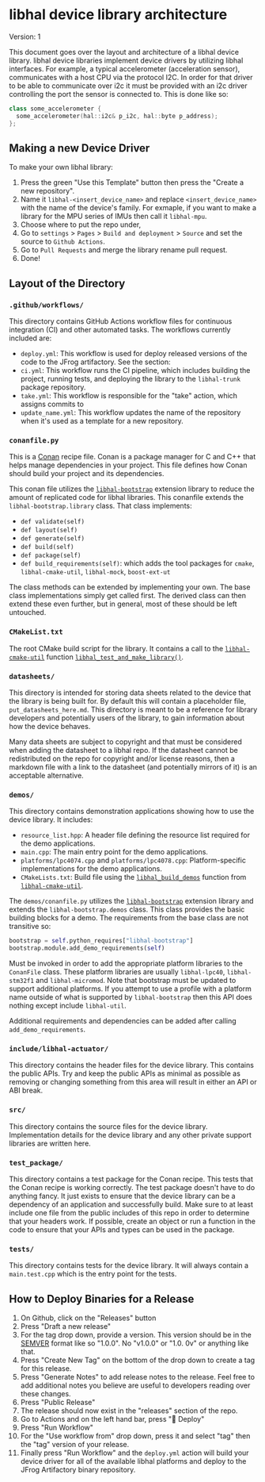 # libhal device library architecture

Version: 1

This document goes over the layout and architecture of a libhal device library.
libhal device libraries implement device drivers by utilizing libhal
interfaces. For example, a typical accelerometer (acceleration sensor),
communicates with a host CPU via the protocol I2C. In order for that driver to
be able to communicate over i2c it must be provided with an i2c driver
controlling the port the sensor is connected to. This is done like so:

```C++
class some_accelerometer {
  some_accelerometer(hal::i2c& p_i2c, hal::byte p_address);
};
```

## Making a new Device Driver

To make your own libhal library:

1. Press the green "Use this Template" button then press the "Create a new
   repository".
2. Name it `libhal-<insert_device_name>` and replace `<insert_device_name>` with
   the name of the device's family. For exmaple, if you want to make a library
   for the MPU series of IMUs then call it `libhal-mpu`.
3. Choose where to put the repo under,
4. Go to `settings` > `Pages` > `Build and deployment` > `Source` and set the
   source to `Github Actions`.
5. Go to `Pull Requests` and merge the library rename pull request.
6. Done!

## Layout of the Directory

### `.github/workflows/`

This directory contains GitHub Actions workflow files for continuous integration
(CI) and other automated tasks. The workflows currently included are:

- `deploy.yml`: This workflow is used for deploy released versions of the code
  to the JFrog artifactory. See the section:
- `ci.yml`: This workflow runs the CI pipeline, which includes building the
  project, running tests, and deploying the library to the `libhal-trunk`
  package repository.
- `take.yml`: This workflow is responsible for the "take" action, which assigns
  commits to
- `update_name.yml`: This workflow updates the name of the repository when it's
  used as a template for a new repository.

### `conanfile.py`

This is a [Conan](https://conan.io/) recipe file. Conan is a package manager for
C and C++ that helps manage dependencies in your project. This file defines how
Conan should build your project and its dependencies.

This conan file utilizes the
[`libhal-bootstrap`](https://github.com/libhal/libhal-bootstrap) extension
library to reduce the amount of replicated code for libhal libraries. This conanfile extends the `libhal-bootstrap.library` class. That class implements:

- `def validate(self)`
- `def layout(self)`
- `def generate(self)`
- `def build(self)`
- `def package(self)`
- `def build_requirements(self)`: which adds the tool packages for `cmake`,
  `libhal-cmake-util`, `libhal-mock`, `boost-ext-ut`

The class methods can be extended by implementing your own. The base class
implementations simply get called first. The derived class can then extend
these even further, but in general, most of these should be left untouched.

### `CMakeList.txt`

The root CMake build script for the library. It contains a call to the
[`libhal-cmake-util`](https://github.com/libhal/libhal-cmake-util) function
[`libhal_test_and_make_library()`](https://github.com/libhal/libhal-cmake-util?tab=readme-ov-file#libhal_test_and_make_library).

### `datasheets/`

This directory is intended for storing data sheets related to the device that
the library is being built for. By default this will contain a placeholder file,
`put_datasheets_here.md`. This directory is meant to be a reference for library
developers and potentially users of the library, to gain information about how
the device behaves.

Many data sheets are subject to copyright and that must be considered when
adding the datasheet to a libhal repo. If the datasheet cannot be redistributed
on the repo for copyright and/or license reasons, then a markdown file with a
link to the datasheet (and potentially mirrors of it) is an acceptable
alternative.

### `demos/`

This directory contains demonstration applications showing how to use the device
library. It includes:

- `resource_list.hpp`: A header file defining the resource list required for
  the demo applications.
- `main.cpp`: The main entry point for the demo applications.
- `platforms/lpc4074.cpp` and `platforms/lpc4078.cpp`: Platform-specific
  implementations for the demo applications.
- `CMakeLists.txt`: Build file using the
  [`libhal_build_demos`](https://github.com/libhal/libhal-cmake-util?tab=readme-ov-file#libhal_test_and_make_library)
  function from
  [`libhal-cmake-util`](https://github.com/libhal/libhal-cmake-util).

The `demos/conanfile.py` utilizes the
[`libhal-bootstrap`](https://github.com/libhal/libhal-bootstrap) extension
library and extends the `libhal-bootstrap.demos` class. This class provides the
basic building blocks for a demo. The requirements from the base class are not
transitive so:

```python
bootstrap = self.python_requires["libhal-bootstrap"]
bootstrap.module.add_demo_requirements(self)
```

Must be invoked in order to add the appropriate platform libraries to the
`ConanFile` class. These platform libraries are usually `libhal-lpc40`,
`libhal-stm32f1` and `libhal-micromod`. Note that bootstrap must be updated to
support additional platforms. If you attempt to use a profile with a platform
name outside of what is supported by `libhal-bootstrap` then this API does
nothing except include `libhal-util`.

Additional requirements and dependencies can be added after calling
`add_demo_requirements`.

### `include/libhal-actuator/`

This directory contains the header files for the device library. This contains
the public APIs. Try and keep the public APIs as minimal as possible as
removing or changing something from this area will result in either an API or
ABI break.

### `src/`

This directory contains the source files for the device library. Implementation
details for the device library and any other private support libraries are
written here.

### `test_package/`

This directory contains a test package for the Conan recipe. This tests that
the Conan recipe is working correctly. The test package doesn't have to do
anything fancy. It just exists to ensure that the device library can be a
dependency of an application and successfully build. Make sure to at least
include one file from the public includes of this repo in order to determine
that your headers work. If possible, create an object or run a function in the
code to ensure that your APIs and types can be used in the package.

### `tests/`

This directory contains tests for the device library. It will always contain a `main.test.cpp` which is the entry point for the tests.

## How to Deploy Binaries for a Release

1. On Github, click on the "Releases" button
2. Press "Draft a new release"
3. For the tag drop down, provide a version. This version should be in the
   [SEMVER](https://semver.org/) format like so "1.0.0". No "v1.0.0" or "1.0.
   0v" or anything like that.
4. Press "Create New Tag" on the bottom of the drop down to create a tag for
   this release.
5. Press "Generate Notes" to add release notes to the release. Feel free to add
   additional notes you believe are useful to developers reading over these
   changes.
6. Press "Public Release"
7. The release should now exist in the "releases" section of the repo.
8. Go to Actions and on the left hand bar, press "🚀 Deploy"
9. Press "Run Workflow"
10. For the "Use workflow from" drop down, press it and select "tag" then the
    "tag" version of your release.
11. Finally press "Run Workflow" and the `deploy.yml` action will build your
    device driver for all of the available libhal platforms and deploy to the JFrog Artifactory binary repository.
